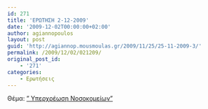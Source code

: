 ```yaml
---
id: 271
title: 'ΕΡΩΤΗΣΗ 2-12-2009'
date: '2009-12-02T00:00:00+02:00'
author: agiannopoulos
layout: post
guid: 'http://agiannop.mousmoulas.gr/2009/11/25/25-11-2009-3/'
permalink: /2009/12/02/021209/
original_post_id:
    - '271'
categories:
    - Ερωτήσεις
---
```


Θέμα: [” Υπερχρέωση Νοσοκομείων”](/wp-content/uploads/2009/11/011209_yperxreosi_farmakon.pdf)